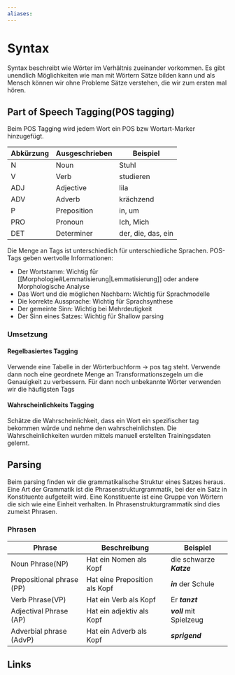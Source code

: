 ```yaml
---
aliases: 
---
```

# Syntax 
Syntax beschreibt wie Wörter im Verhältnis zueinander vorkommen. Es gibt unendlich Möglichkeiten wie man mit Wörtern Sätze bilden kann und als Mensch können wir ohne Probleme Sätze verstehen, die wir zum ersten mal hören.
## Part of Speech Tagging(POS tagging)
Beim POS Tagging wird jedem Wort ein POS bzw Wortart-Marker hinzugefügt.

| Abkürzung | Ausgeschrieben | Beispiel           |
| --------- | -------------- | ------------------ |
| N         | Noun           | Stuhl              |
| V         | Verb           | studieren          |
| ADJ       | Adjective      | lila               |
| ADV       | Adverb         | krächzend          |
| P         | Preposition    | in, um             |
| PRO       | Pronoun        | Ich, Mich          |
| DET       | Determiner     | der, die, das, ein |

Die Menge an Tags ist unterschiedlich für unterschiedliche Sprachen.
POS-Tags geben wertvolle Informationen:
- Der Wortstamm: Wichtig für [[Morphologie#Lemmatisierung|Lemmatisierung]] oder andere Morphologische Analyse
- Das Wort und die möglichen Nachbarn: Wichtig für Sprachmodelle
- Die korrekte Aussprache: Wichtig für Sprachsynthese
- Der gemeinte Sinn: Wichtig bei Mehrdeutigkeit
- Der Sinn eines Satzes: Wichtig für Shallow parsing

### Umsetzung
#### Regelbasiertes Tagging
Verwende eine Tabelle in der Wörterbuchform -> pos tag steht. Verwende dann noch eine geordnete Menge an Transformationszegeln um die Genauigkeit zu verbessern. Für dann noch unbekannte Wörter verwenden wir die häufigsten Tags
#### Wahrscheinlichkeits Tagging
Schätze die Wahrscheinlichkeit, dass ein Wort ein spezifischer tag bekommen würde und nehme den wahrscheinlichsten. Die Wahrscheinlichkeiten wurden mittels manuell erstellten Trainingsdaten gelernt.
## Parsing
Beim parsing finden wir die grammatikalische Struktur eines Satzes heraus. 
Eine Art der Grammatik ist die Phrasenstrukturgrammatik, bei der ein Satz in Konstituente aufgeteilt wird. Eine Konstituente ist eine Gruppe von Wörtern die sich wie eine Einheit verhalten. In Phrasenstrukturgrammatik sind dies zumeist Phrasen.
### Phrasen

| Phrase                    | Beschreibung                  | Beispiel                 |
| ------------------------- | ----------------------------- | ------------------------ |
| Noun Phrase(NP)           | Hat ein Nomen als Kopf        | die schwarze ***Katze*** |
| Prepositional phrase (PP) | Hat eine Preposition als Kopf | ***in*** der Schule      |
| Verb Phrase(VP)           | Hat ein Verb als Kopf         | Er ***tanzt***           |
| Adjectival Phrase (AP)    | Hat ein adjektiv als Kopf     | ***voll*** mit Spielzeug |
| Adverbial phrase (AdvP)   | Hat ein Adverb als Kopf       | ***sprigend***                         |


## Links